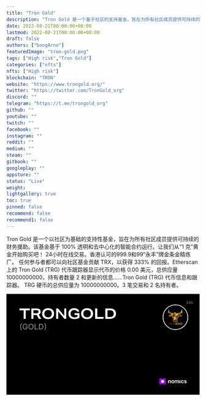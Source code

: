 ```yaml
---
title: "Tron Gold"
description: "Tron Gold 是一个基于社区的支持基金，旨在为所有社区成员提供可持续的财务援助。"
date: 2022-08-21T00:00:00+08:00
lastmod: 2022-08-21T00:00:00+08:00
draft: false
authors: ["boogArno"]
featuredImage: "tron-gold.png"
tags: ["High risk","Tron Gold"]
categories: ["nfts"]
nfts: ["High risk"]
blockchain: "TRON"
website: "https://www.trongold.org/"
twitter: "https://twitter.com/TronGold_org"
discord: ""
telegram: "https://t.me/trongold_org"
github: ""
youtube: ""
twitch: ""
facebook: ""
instagram: ""
reddit: ""
medium: ""
steam: ""
gitbook: ""
googleplay: ""
appstore: ""
status: "Live"
weight: 
lightgallery: true
toc: true
pinned: false
recommend: false
recommend1: false
---
```

Tron Gold 是一个以社区为基础的支持性基金，旨在为所有社区成员提供可持续的财务援助。该基金基于 100% 透明和去中心化的智能合约运行。让我们从“1 克”黄金开始购买吧！ 24小时在线交易。香港认可的999.9和99“永丰”牌金条金精炼厂。
任何参与者都可以向社区基金贡献 TRX，以获得 333% 的回报。Etherscan 上的 Tron Gold (TRG) 代币跟踪器显示代币的价格 0.00 美元，总供应量 10000000000，持有者数量 2 和更新的信息......Tron Gold (TRG) 代币信息和跟踪器。 TRG 硬币的总供应量为 10000000000。3 笔交易和 2 名持有者。

![TRONGOLD-900x471](TRONGOLD-900x471.png)